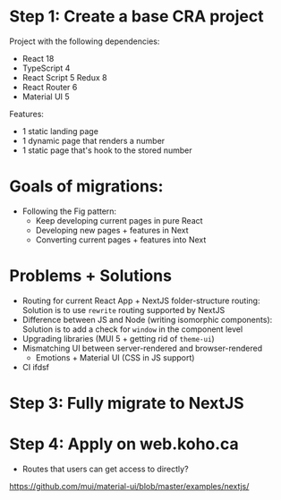 # Step 1: Create a base CRA project

Project with the following dependencies:

* React 18
* TypeScript 4
* React Script 5 Redux 8
* React Router 6
* Material UI 5

Features:

- 1 static landing page
- 1 dynamic page that renders a number
- 1 static page that's hook to the stored  number

# Goals of migrations:

* Following the Fig pattern:
    * Keep developing current pages in pure React
    * Developing new pages + features in Next
    * Converting current pages + features into Next

# Problems + Solutions

- Routing for current React App + NextJS folder-structure routing: Solution is to use `rewrite` routing supported by NextJS
- Difference between JS and Node (writing isomorphic components): Solution is to add a check for `window` in the component level
- Upgrading libraries (MUI 5 + getting rid of `theme-ui`)
- Mismatching UI between server-rendered and browser-rendered
    - Emotions + Material UI (CSS in JS support)
- CI
ifdsf

# Step 3: Fully migrate to NextJS

# Step 4: Apply on web.koho.ca

* Routes that users can get access to directly?

https://github.com/mui/material-ui/blob/master/examples/nextjs/
